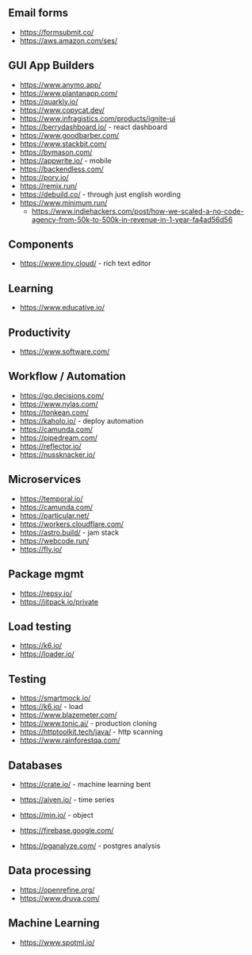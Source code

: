 
## Email forms
* https://formsubmit.co/
* https://aws.amazon.com/ses/

## GUI App Builders
* https://www.anymo.app/
* https://www.plantanapp.com/
* https://quarkly.io/
* https://www.copycat.dev/
* https://www.infragistics.com/products/ignite-ui
* https://berrydashboard.io/ - react dashboard
* https://www.goodbarber.com/
* https://www.stackbit.com/
* https://bymason.com/
* https://appwrite.io/ - mobile 
* https://backendless.com/
* https://pory.io/
* https://remix.run/
* https://debuild.co/ - through just english wording
* https://www.minimum.run/
    * https://www.indiehackers.com/post/how-we-scaled-a-no-code-agency-from-50k-to-500k-in-revenue-in-1-year-fa4ad56d56

## Components 
* https://www.tiny.cloud/ - rich text editor

## Learning 
* https://www.educative.io/

## Productivity 
* https://www.software.com/

## Workflow / Automation
* https://go.decisions.com/
* https://www.nylas.com/
* https://tonkean.com/
* https://kaholo.io/ - deploy automation
* https://camunda.com/
* https://pipedream.com/
* https://reflector.io/
* https://nussknacker.io/

## Microservices 
* https://temporal.io/
* https://camunda.com/
* https://particular.net/
* https://workers.cloudflare.com/
* https://astro.build/ - jam stack
* https://webcode.run/
* https://fly.io/

## Package mgmt
* https://repsy.io/
* https://jitpack.io/private

## Load testing
* https://k6.io/
* https://loader.io/

## Testing
* https://smartmock.io/
* https://k6.io/ - load
* https://www.blazemeter.com/
* https://www.tonic.ai/ - production cloning 
* https://httptoolkit.tech/java/ - http scanning
* https://www.rainforestqa.com/


## Databases
* https://crate.io/ - machine learning bent
* https://aiven.io/ - time series
* https://min.io/ - object
* https://firebase.google.com/ 

* https://pganalyze.com/ - postgres analysis

## Data processing
* https://openrefine.org/
* https://www.druva.com/

## Machine Learning
* https://www.spotml.io/

